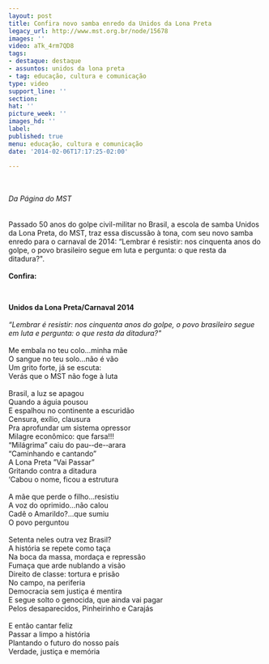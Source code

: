 ```yaml
---
layout: post
title: Confira novo samba enredo da Unidos da Lona Preta
legacy_url: http://www.mst.org.br/node/15678
images: ''
video: aTk_4rm7QD8
tags:
- destaque: destaque
- assuntos: unidos da lona preta
- tag: educação, cultura e comunicação
type: video
support_line: ''
section: 
hat: ''
picture_week: ''
images_hd: ''
label: 
published: true
menu: educação, cultura e comunicação
date: '2014-02-06T17:17:25-02:00'

---
```

<p><br><em><br>Da Página do MST</em><br><br><br>Passado 50 anos do golpe civil-militar no Brasil, a escola de samba Unidos da Lona Preta, do MST, traz essa discussão à tona, com seu novo samba enredo para o carnaval de 2014: “Lembrar é resistir: nos cinquenta anos do golpe, o povo brasileiro segue em luta e pergunta: o que resta da ditadura?".<br><strong><br>Confira:</strong></p><p style="text-align: center;"><object data="http://www.youtube.com/v/aTk_4rm7QD8&amp;feature" type="application/x-shockwave-flash" height="500" width="600"><param name="src" value="http://www.youtube.com/v/aTk_4rm7QD8&amp;feature"></object></p><p style="text-align: center;">&nbsp;</p><p style="text-align: left;"><strong>Unidos da Lona Preta/Carnaval 2014</strong><br><br><em>“Lembrar é resistir: nos cinquenta anos do golpe, o povo brasileiro segue em luta e pergunta: o que resta da ditadura?"<br></em><br>Me embala no teu colo…minha mãe<br>O sangue no teu solo…não é vão<br>Um grito forte, já se escuta:<br>Verás que o MST não foge à luta<br><br>Brasil, a luz se apagou<br>Quando a águia pousou<br>E espalhou no continente a escuridão<br>Censura, exílio, clausura<br>Pra aprofundar um sistema opressor<br>Milagre econômico: que farsa!!!<br>“Milágrima” caiu do pau-­‐de-­‐arara<br>“Caminhando e cantando”<br>A Lona Preta ”Vai Passar”<br>Gritando contra a ditadura<br>‘Cabou o nome, ficou a estrutura<br><br>A mãe que perde o filho…resistiu<br>A voz do oprimido…não calou<br>Cadê o Amarildo?…que sumiu<br>O povo perguntou<br><br>Setenta neles outra vez Brasil?<br>A história se repete como taça<br>Na boca da massa, mordaça e repressão<br>Fumaça que arde nublando a visão<br>Direito de classe: tortura e prisão<br>No campo, na periferia<br>Democracia sem justiça é mentira<br>E segue solto o genocida, que ainda vai pagar<br>Pelos desaparecidos, Pinheirinho e Carajás<br><br>E então cantar feliz<br>Passar a limpo a história<br>Plantando o futuro do nosso país<br>Verdade, justiça e memória</p><p style="text-align: left;">&nbsp;</p><p style="text-align: left;">&nbsp;</p>
